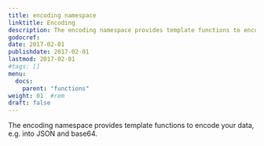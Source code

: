 ```yaml
---
title: encoding namespace
linktitle: Encoding
description: The encoding namespace provides template functions to encode your data, e.g. into JSON and base64.
godocref:
date: 2017-02-01
publishdate: 2017-02-01
lastmod: 2017-02-01
#tags: []
menu:
  docs:
    parent: "functions"
weight: 01	#rem
draft: false
---
```


The encoding namespace provides template functions to encode your data, e.g. into JSON and base64.